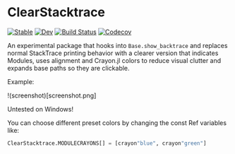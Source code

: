 # ClearStacktrace

[![Stable](https://img.shields.io/badge/docs-stable-blue.svg)](https://jkrumbiegel.github.io/ClearStacktrace.jl/stable)
[![Dev](https://img.shields.io/badge/docs-dev-blue.svg)](https://jkrumbiegel.github.io/ClearStacktrace.jl/dev)
[![Build Status](https://travis-ci.com/jkrumbiegel/ClearStacktrace.jl.svg?branch=master)](https://travis-ci.com/jkrumbiegel/ClearStacktrace.jl)
[![Codecov](https://codecov.io/gh/jkrumbiegel/ClearStacktrace.jl/branch/master/graph/badge.svg)](https://codecov.io/gh/jkrumbiegel/ClearStacktrace.jl)

An experimental package that hooks into `Base.show_backtrace` and replaces normal StackTrace printing behavior with a clearer version that indicates Modules, uses alignment and Crayon.jl colors to reduce visual clutter and expands base paths so they are clickable.

Example:

!(screenshot)[screenshot.png]

Untested on Windows!

You can choose different preset colors by changing the const Ref variables like:
```julia
ClearStacktrace.MODULECRAYONS[] = [crayon"blue", crayon"green"]
```

